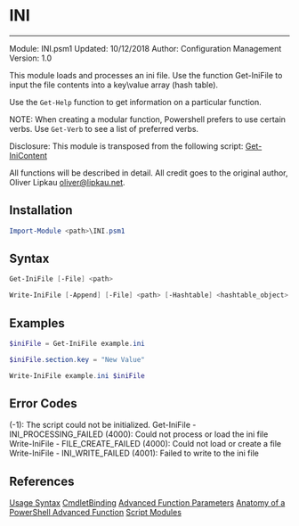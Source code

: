# INI

---
Module: INI.psm1
Updated: 10/12/2018
Author: Configuration Management
Version: 1.0

This module loads and processes an ini file. Use the function Get-IniFile to input the file contents into a key\value array (hash table).

Use the `Get-Help` function to get information on a particular function.

NOTE: When creating a modular function, Powershell prefers to use certain verbs. Use `Get-Verb` to see a list of preferred verbs.

Disclosure:
This module is transposed from the following script: [Get-IniContent](https://gallery.technet.microsoft.com/scriptcenter/ea40c1ef-c856-434b-b8fb-ebd7a76e8d91)

All functions will be described in detail. All credit goes to the original author, Oliver Lipkau <oliver@lipkau.net>.

## Installation

```powershell
Import-Module <path>\INI.psm1
```

## Syntax

```powershell
Get-IniFile [-File] <path>
```

```powershell
Write-IniFile [-Append] [-File] <path> [-Hashtable] <hashtable_object>
```

## Examples

```powershell
$iniFile = Get-IniFile example.ini

$iniFile.section.key = "New Value"

Write-IniFile example.ini $iniFile
```

## Error Codes

(-1): The script could not be initialized.
Get-IniFile - INI_PROCESSING_FAILED (4000): Could not process or load the ini file
Write-IniFile - FILE_CREATE_FAILED (4000): Could not load or create a file
Write-IniFile - INI_WRITE_FAILED (4001): Failed to write to the ini file

## References

[Usage Syntax](https://stackoverflow.com/questions/9725675/is-there-a-standard-format-for-command-line-shell-help-text)
[CmdletBinding](https://docs.microsoft.com/en-us/powershell/module/microsoft.powershell.core/about/about_functions_cmdletbindingattribute?view=powershell-6)
[Advanced Function Parameters](https://docs.microsoft.com/en-us/powershell/module/microsoft.powershell.core/about/about_functions_advanced_parameters?view=powershell-6)
[Anatomy of a PowerShell Advanced Function](https://www.petri.com/anatomy-powershell-advanced-function)
[Script Modules](https://stackoverflow.com/questions/27138483/how-can-i-re-use-import-script-code-in-powershell-scripts)
